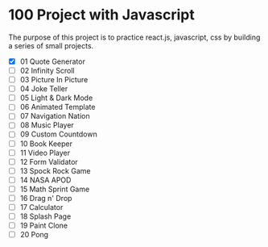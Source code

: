 # 100 Project with Javascript

The purpose of this project is to practice react.js, javascript, css by building a series of small projects.

- [X] 01 Quote Generator
- [ ] 02 Infinity Scroll
- [ ] 03 Picture In Picture
- [ ] 04 Joke Teller
- [ ] 05 Light & Dark Mode
- [ ] 06 Animated Template
- [ ] 07 Navigation Nation
- [ ] 08 Music Player
- [ ] 09 Custom Countdown
- [ ] 10 Book Keeper
- [ ] 11 Video Player
- [ ] 12 Form Validator
- [ ] 13 Spock Rock Game
- [ ] 14 NASA APOD
- [ ] 15 Math Sprint Game
- [ ] 16 Drag n' Drop
- [ ] 17 Calculator
- [ ] 18 Splash Page
- [ ] 19 Paint Clone
- [ ] 20 Pong
